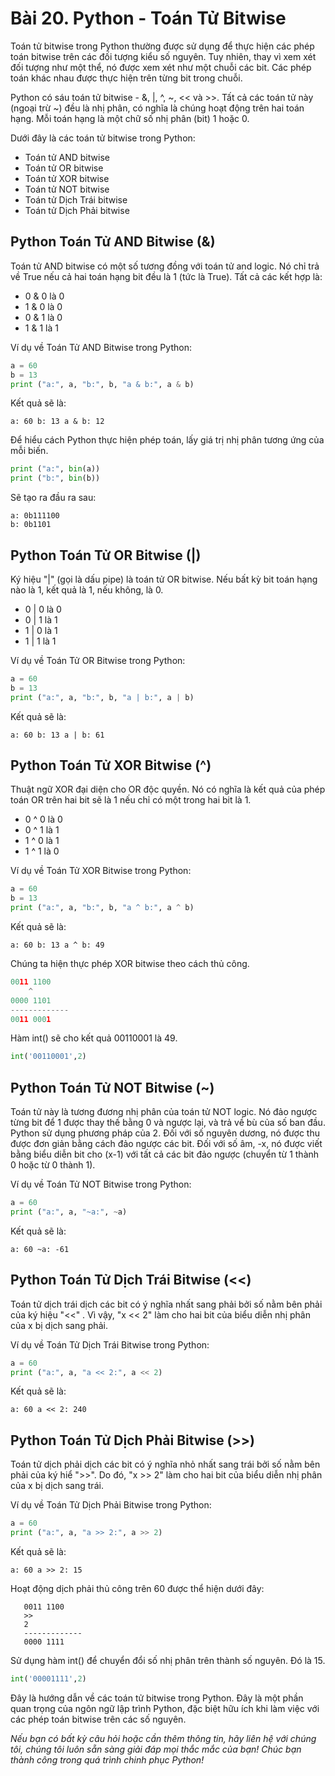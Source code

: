 # Bài 20. Python - Toán Tử Bitwise

Toán tử bitwise trong Python thường được sử dụng để thực hiện các phép toán bitwise trên các đối tượng kiểu số nguyên. Tuy nhiên, thay vì xem xét đối tượng như một thể, nó được xem xét như một chuỗi các bit. Các phép toán khác nhau được thực hiện trên từng bit trong chuỗi.

Python có sáu toán tử bitwise - &, |, ^, ~, << và >>. Tất cả các toán tử này (ngoại trừ ~) đều là nhị phân, có nghĩa là chúng hoạt động trên hai toán hạng. Mỗi toán hạng là một chữ số nhị phân (bit) 1 hoặc 0.

Dưới đây là các toán tử bitwise trong Python:

- Toán tử AND bitwise
- Toán tử OR bitwise
- Toán tử XOR bitwise
- Toán tử NOT bitwise
- Toán tử Dịch Trái bitwise
- Toán tử Dịch Phải bitwise

## Python Toán Tử AND Bitwise (&)

Toán tử AND bitwise có một số tương đồng với toán tử and logic. Nó chỉ trả về True nếu cả hai toán hạng bit đều là 1 (tức là True). Tất cả các kết hợp là:

- 0 & 0 là 0
- 1 & 0 là 0
- 0 & 1 là 0
- 1 & 1 là 1

Ví dụ về Toán Tử AND Bitwise trong Python:

```python
a = 60
b = 13
print ("a:", a, "b:", b, "a & b:", a & b)
```

Kết quả sẽ là:

```
a: 60 b: 13 a & b: 12
```

Để hiểu cách Python thực hiện phép toán, lấy giá trị nhị phân tương ứng của mỗi biến.

```python
print ("a:", bin(a))
print ("b:", bin(b))
```

Sẽ tạo ra đầu ra sau:

```
a: 0b111100
b: 0b1101
```

## Python Toán Tử OR Bitwise (|)

Ký hiệu "|" (gọi là dấu pipe) là toán tử OR bitwise. Nếu bất kỳ bit toán hạng nào là 1, kết quả là 1, nếu không, là 0.

- 0 | 0 là 0
- 0 | 1 là 1
- 1 | 0 là 1
- 1 | 1 là 1

Ví dụ về Toán Tử OR Bitwise trong Python:

```python
a = 60
b = 13
print ("a:", a, "b:", b, "a | b:", a | b)
```

Kết quả sẽ là:

```
a: 60 b: 13 a | b: 61
```

## Python Toán Tử XOR Bitwise (^)

Thuật ngữ XOR đại diện cho OR độc quyền. Nó có nghĩa là kết quả của phép toán OR trên hai bit sẽ là 1 nếu chỉ có một trong hai bit là 1.

- 0 ^ 0 là 0
- 0 ^ 1 là 1
- 1 ^ 0 là 1
- 1 ^ 1 là 0

Ví dụ về Toán Tử XOR Bitwise trong Python:

```python
a = 60
b = 13
print ("a:", a, "b:", b, "a ^ b:", a ^ b)
```

Kết quả sẽ là:

```
a: 60 b: 13 a ^ b: 49
```

Chúng ta hiện thực phép XOR bitwise theo cách thủ công.

```python
0011 1100
    ^
0000 1101
-------------
0011 0001
```

Hàm int() sẽ cho kết quả 00110001 là 49.

```python
int('00110001',2)
```

## Python Toán Tử NOT Bitwise (~)

Toán tử này là tương đương nhị phân của toán tử NOT logic. Nó đảo ngược từng bit để 1 được thay thế bằng 0 và ngược lại, và trả về bù của số ban đầu. Python sử dụng phương pháp của 2. Đối với số nguyên dương, nó được thu được đơn giản bằng cách đảo ngược các bit. Đối với số âm, -x, nó được viết bằng biểu diễn bit cho (x-1) với tất cả các bit đảo ngược (chuyển từ 1 thành 0 hoặc từ 0 thành 1).

Ví dụ về Toán Tử NOT Bitwise trong Python:

```python
a = 60
print ("a:", a, "~a:", ~a)
```

Kết quả sẽ là:

```
a: 60 ~a: -61
```

## Python Toán Tử Dịch Trái Bitwise (<<)

Toán tử dịch trái dịch các bit có ý nghĩa nhất sang phải bởi số nằm bên phải của ký hiệu "<<" . Vì vậy, "x << 2" làm cho hai bit của biểu diễn nhị phân của x bị dịch sang phải.

Ví dụ về Toán Tử Dịch Trái Bitwise trong Python:

```python
a = 60
print ("a:", a, "a << 2:", a << 2)
```

Kết quả sẽ là:

```
a: 60 a << 2: 240
```

## Python Toán Tử Dịch Phải Bitwise (>>)

Toán tử dịch phải dịch các bit có ý nghĩa nhỏ nhất sang trái bởi số nằm bên phải của ký hiể ">>". Do đó, "x >> 2" làm cho hai bit của biểu diễn nhị phân của x bị dịch sang trái.

Ví dụ về Toán Tử Dịch Phải Bitwise trong Python:

```python
a = 60
print ("a:", a, "a >> 2:", a >> 2)
```

Kết quả sẽ là:

```
a: 60 a >> 2: 15
```

Hoạt động dịch phải thủ công trên 60 được thể hiện dưới đây:

```plaintext
   0011 1100
   >>
   2
   -------------
   0000 1111
```

Sử dụng hàm int() để chuyển đổi số nhị phân trên thành số nguyên. Đó là 15.

```python
int('00001111',2)
```

Đây là hướng dẫn về các toán tử bitwise trong Python. Đây là một phần quan trọng của ngôn ngữ lập trình Python, đặc biệt hữu ích khi làm việc với các phép toán bitwise trên các số nguyên.

*Nếu bạn có bất kỳ câu hỏi hoặc cần thêm thông tin, hãy liên hệ với chúng tôi, chúng tôi luôn sẵn sàng giải đáp mọi thắc mắc của bạn! Chúc bạn thành công trong quá trình chinh phục Python!*
